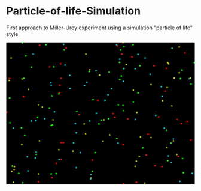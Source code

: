 # Particle-of-life-Simulation
First approach to Miller-Urey experiment using a simulation "particle of life" style.


![GIF](https://github.com/GonzaloM786/Particle-of-life-Simulation/blob/main/simulaciones/animation4.gif?raw=true)
